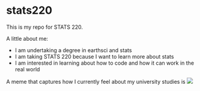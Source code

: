# stats220

This is my repo for STATS 220. 

A little about me:

- I am undertaking a degree in earthsci and stats
- I am taking STATS 220 because I want to learn more about stats
- I am interested in learning about how to code and how it can work in the real world

A meme that captures how I currently feel about my university studies is ![](https://c.tenor.com/8druEACXtX8AAAAd/tenor.gif)
